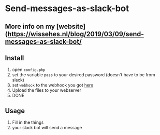 # Send-messages-as-slack-bot
## More info on my [website](https://wissehes.nl/blog/2019/03/09/send-messages-as-slack-bot/
## Install
1. open `config.php`
2. set the variable `pass` to your desired password (doesn't have to be from slack)
3. set `webhook` to the webhook you got [here](https://my.slack.com/apps/A0F7XDUAZ-incoming-webhooks)
4. Upload the files to your webserver
5. DONE

## Usage
1. Fill in the things
2. your slack bot will send a message
